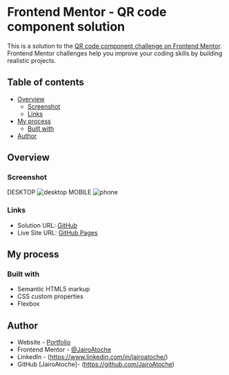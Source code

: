 # Frontend Mentor - QR code component solution

This is a solution to the [QR code component challenge on Frontend Mentor](https://www.frontendmentor.io/challenges/qr-code-component-iux_sIO_H). Frontend Mentor challenges help you improve your coding skills by building realistic projects. 

## Table of contents

- [Overview](#overview)
  - [Screenshot](#screenshot)
  - [Links](#links)
- [My process](#my-process)
  - [Built with](#built-with)
- [Author](#author)

## Overview

### Screenshot
DESKTOP
![desktop](https://user-images.githubusercontent.com/44626985/167283811-45a5d8fe-25ff-4b9c-97aa-55d53acb54a0.png)
MOBILE
![phone](https://user-images.githubusercontent.com/44626985/167283812-248cb59e-2f49-4b5a-ae6f-8416be0762ae.png)

### Links

- Solution URL: [GitHub](https://github.com/JairoAtoche/QR-Code-Component)
- Live Site URL: [GitHub Pages](https://jairoatoche.github.io/QR-Code-Component/)

## My process

### Built with

- Semantic HTML5 markup
- CSS custom properties
- Flexbox

## Author

- Website - [Portfolio](https://jairoatoche.github.io/)
- Frontend Mentor - [@JairoAtoche](https://www.frontendmentor.io/profile/JairoAtoche)
- LinkedIn - (https://www.linkedin.com/in/jairoatoche/)
- GitHub [JairoAtoche]- (https://github.com/JairoAtoche)